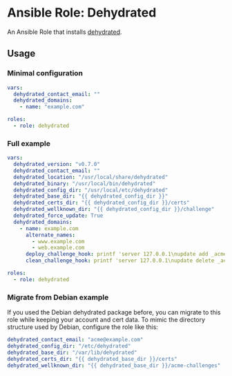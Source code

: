 # Ansible Role: Dehydrated

An Ansible Role that installs [dehydrated](https://github.com/dehydrated-io/dehydrated).

## Usage

### Minimal configuration

```yaml
vars:
  dehydrated_contact_email: ""
  dehydrated_domains:
    - name: "example.com"

roles:
  - role: dehydrated
```

### Full example

```yaml
vars:
  dehydrated_version: "v0.7.0"
  dehydrated_contact_email: ""
  dehydrated_location: "/usr/local/share/dehydrated"
  dehydrated_binary: "/usr/local/bin/dehydrated"
  dehydrated_config_dir: "/usr/local/etc/dehydrated"
  dehydrated_base_dir: "{{ dehydrated_config_dir }}"
  dehydrated_certs_dir: "{{ dehydrated_config_dir }}/certs"
  dehydrated_wellknown_dir: "{{ dehydrated_config_dir }}/challenge"
  dehydrated_force_update: True
  dehydrated_domains:
    - name: example.com
      alternate_names:
        - www.example.com
        - web.example.com
      deploy_challenge_hook: printf 'server 127.0.0.1\nupdate add _acme-challenge.%s 300 IN TXT "%s"\nsend\n' "${DOMAIN}" "${TOKEN_VALUE}" | nsupdate -k /var/run/named/session.key
      clean_challenge_hook: printf 'server 127.0.0.1\nupdate delete _acme-challenge.%s TXT "%s"\nsend\n' "${DOMAIN}" "${TOKEN_VALUE}" | nsupdate -k /var/run/named/session.key

roles:
  - role: dehydrated
```

### Migrate from Debian example

If you used the Debian dehydrated package before, you can migrate to
this role while keeping your account and cert data.  To mimic the
directory structure used by Debian, configure the role like this:

```yaml
dehydrated_contact_email: "acme@example.com"
dehydrated_config_dir: "/etc/dehydrated"
dehydrated_base_dir: "/var/lib/dehydrated"
dehydrated_certs_dir: "{{ dehydrated_base_dir }}/certs"
dehydrated_wellknown_dir: "{{ dehydrated_base_dir }}/acme-challenges"
```
